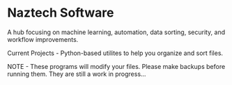 # Naztech Software

A hub focusing on machine learning, automation, data sorting, security, and workflow improvements.

Current Projects - Python-based utilites to help you organize and sort files.

NOTE - These programs will modify your files. Please make backups before running them. They are still a work in progress...
